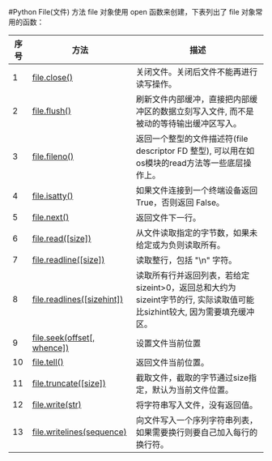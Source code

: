 #Python File(文件) 方法
file 对象使用 open 函数来创建，下表列出了 file 对象常用的函数：

|序号	|方法|描述
|-|-|-
|1	|[file.close()](./file/close.md)|关闭文件。关闭后文件不能再进行读写操作。
|2	|[file.flush()](./file/flush.md)|刷新文件内部缓冲，直接把内部缓冲区的数据立刻写入文件, 而不是被动的等待输出缓冲区写入。
|3	|[file.fileno()](./file/fileno.md)|返回一个整型的文件描述符(file descriptor FD 整型), 可以用在如os模块的read方法等一些底层操作上。
|4	|[file.isatty()](./file/isatty.md)|如果文件连接到一个终端设备返回 True，否则返回 False。
|5	|[file.next()](./file/next.md)|返回文件下一行。
|6	|[file.read([size])](./file/read.md)|从文件读取指定的字节数，如果未给定或为负则读取所有。
|7	|[file.readline([size])](./file/readline.md)|读取整行，包括 "\n" 字符。
|8	|[file.readlines([sizehint])](./file/readlines.md)|读取所有行并返回列表，若给定sizeint>0，返回总和大约为sizeint字节的行, 实际读取值可能比sizhint较大, 因为需要填充缓冲区。
|9	|[file.seek(offset[, whence])](./file/seek.md)|设置文件当前位置
|10	|[file.tell()](./file/tell.md)|返回文件当前位置。
|11	|[file.truncate([size])](./file/truncate.md)|截取文件，截取的字节通过size指定，默认为当前文件位置。
|12	|[file.write(str)](./file/write.md)|将字符串写入文件，没有返回值。
|13	|[file.writelines(sequence)](./file/writelines.md)|向文件写入一个序列字符串列表，如果需要换行则要自己加入每行的换行符。